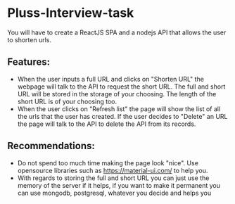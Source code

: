 # Pluss-Interview-task

You will have to create a ReactJS SPA and a nodejs API that allows the user to shorten urls.

## Features:

- When the user inputs a full URL and clicks on "Shorten URL" the webpage will talk to the API to request the short URL. The full and short URL will be stored in the storage of your choosing. The length of the short URL is of your choosing too.
- When the user clicks on "Refresh list" the page will show the list of all the urls that the user has created.
If the user decides to "Delete" an URL the page will talk to the API to delete the API from its records.

## Recommendations:

- Do not spend too much time making the page look "nice". Use opensource libraries such as https://material-ui.com/ to help you.
- With regards to storing the full and short URL you can just use the memory of the server if it helps, if you want to make it permanent you can use mongodb, postgresql, whatever you decide and helps you

